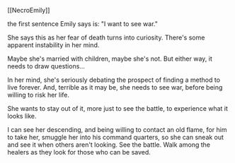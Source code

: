 [[NecroEmily]]

the first sentence Emily says is:
"I want to see war."

She says this as her fear of death turns into curiosity. There's some apparent instability in her mind. 

Maybe she's married with children, maybe she's not. But either way, it needs to draw questions...

In her mind, she's seriously debating the prospect of finding a method to live forever. And, terrible as it may be, she needs to see war, before being willing to risk her life. 

She wants to stay out of it, more just to see the battle, to experience what it looks like.

I can see her descending, and being willing to contact an old flame, for him to take her, smuggle her into his command quarters, so she can sneak out and see it when others aren't looking. See the battle. Walk among the healers as they look for those who can be saved.